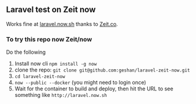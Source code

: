 ## Laravel test on Zeit now

Works fine at [laravel.now.sh](https://laravel.now.sh) thanks to [Zeit.co](https://zeit.co/).

### To try this repo now Zeit/now

Do the following

1. Install now cli `npm install -g now`
1. clone the repo: `git clone git@github.com:geshan/laravel-zeit-now.git`
1. `cd laravel-zeit-now`
1. `now --public --docker` (you might need to login once)
1. Wait for the container to build and deploy, then hit the URL to see something like `http://laravel.now.sh`

